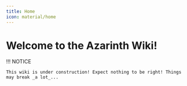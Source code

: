 ```yaml
---
title: Home
icon: material/home
---
```

# Welcome to the Azarinth Wiki!

!!! NOTICE

    This wiki is under construction! Expect nothing to be right! Things may break _a lot_...
